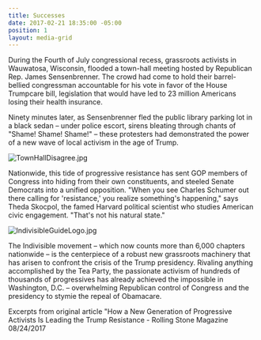 ```yaml
---
title: Successes
date: 2017-02-21 18:35:00 -05:00
position: 1
layout: media-grid
---
```


During the Fourth of July congressional recess, grassroots activists in Wauwatosa, Wisconsin, flooded a town-hall meeting hosted by Republican Rep. James Sensenbrenner. The crowd had come to hold their barrel-bellied congressman accountable for his vote in favor of the House Trumpcare bill, legislation that would have led to 23 million Americans losing their health insurance.

Ninety minutes later, as Sensenbrenner fled the public library parking lot in a black sedan – under police escort, sirens bleating through chants of "Shame! Shame! Shame!" – these protesters had demonstrated the power of a new wave of local activism in the age of Trump.

![TownHallDisagree.jpg](/uploads/TownHallDisagree.jpg)

Nationwide, this tide of progressive resistance has sent GOP members of Congress into hiding from their own constituents, and steeled Senate Democrats into a unified opposition. "When you see Charles Schumer out there calling for 'resistance,' you realize something's happening," says Theda Skocpol, the famed Harvard political scientist who studies American civic engagement. "That's not his natural state."

![IndivisibleGuideLogo.jpg](/uploads/IndivisibleGuideLogo.jpg)

The Indivisible movement – which now counts more than 6,000 chapters nationwide – is the centerpiece of a robust new grassroots machinery that has arisen to confront the crisis of the Trump presidency. Rivaling anything accomplished by the Tea Party, the passionate activism of hundreds of thousands of progressives has already achieved the impossible in Washington, D.C. – overwhelming Republican control of Congress and the presidency to stymie the repeal of Obamacare.

Excerpts from original article "How a New Generation of Progressive Activists Is Leading the Trump Resistance - Rolling Stone Magazine 08/24/2017